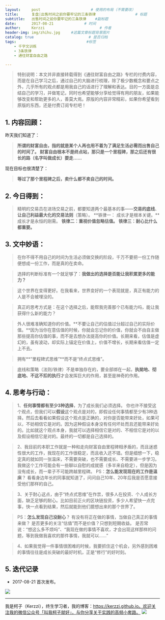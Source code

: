 ```yaml
---
layout:     post                       # 使用的布局（不需要改）
title:      复盘|出售时间之前你要牢记的三条铁律                  # 标题
subtitle:   出售时间之前你要牢记的三条铁律    #副标题
date:       2017-08-21              # 时间
author:     Kerzzi                         # 作者
header-img: img/zhihu.jpg     #这篇文章标题背景图片
catalog: true                         # 是否归档
tags:                                #标签
    - 千字文训练
    - 3条铁律
    - 通往财富自由之路

---
```


> 特别说明：本文并非直接转载得到《通往财富自由之路》专栏的付费内容，而是在自己学习之后，通过自己的大脑进行梳理，除了极少数概念和要点之外，几乎所有的观点都是用我自己的话进行了理解和表达。目的一方面是总结自己的学习，并做笔记，同时也希望能够分享给觉得有用的朋友，如果能够改变和帮助更多的人，善莫大焉。原版的内容非常精彩，如果你希望看到原版的东西，还是付费订阅专栏吧！

## 1. 内容回顾：
昨天我们知道了：
> **所谓的财富自由，指的就是某个人再也用不着为了满足生活必需而出售自己的时间了。
> 财富自由根本不是终点站，那只是一个里程碑，那之后还有很长的路（名字叫做成长）要走……**

现在目标也很清楚了：

> **等过了那个里程碑之后，卖什么都不卖自己的时间。**


## 2. 今日得到：

> 精明的交易员在进场交易之前，都要知道两个最基本的事——**交易的底线**、**让自己利益最大化的交易法则**（策略）。
> **铁律一： 成长才是根本关键。**成长才是永恒的刚需。
> **铁律二：重视价值忽略估值。**
> **铁律三：耐心比什么都重要。**

## 3. 文中妙语：
> 在你不得不用自己的时间为生活必须做交换的阶段，千万不要把一份工作随便想成一份工作，而是真的在卖命。

> 选择的判断标准有一个就足够了：**我做出的选择是否能让我积累更多的能力？**

> 这个世界在变得更好。在我看来，世界变好的一个表现就是，真正有能力的人是不会被埋没的。

> 真正的思考方式是：在这个选择之后，能帮我完善那个已有能力吗，能让我获得什么新的能力？

> 外人很难准确知道你的价值。**不要让自己的估值过分超过自己的实际价值。**因为当你在意估值的时候，你就会忘记你的价值，你就会不由自主做那些提高你估值的事，而不是去想办法提高你的价值。长期来看，估值是虚幻的，虽有波动，却实际上锚定在价值上，价值不增长，长期来看估值一定上不去。

> 拥有**“里程碑式思维”**而不是“终点式思维”。

> 底线和策略（法则/铁律）不是单独存在的，要全部绑在一起，**执拗地、彻底地、不这不扣的执行**才会发挥巨大的作用，甚至是神奇的作用。

## 4. 思考与行动：

> 1、**任何事情都有至少3种选择**，为了成长我们必须选择。
> 你也许不接受这个观点，但我们可以**假设**这个观点是对的，即假设任何事情都至少有3种选择。然后去看看如果假设这个观点是正确的，对你是否能带来好处，如果可以，不妨相信它是对的。因为这种假设本身没有任何坏处而且还能带来好处的。比如就这个观点本身，我就可以选择相信它是对的、不相信它是对的以及假设相信它是对的。最终的一切都是自己选择的。

> 2、我目前的本职工作就是一种和走向财富自由里程碑相矛盾的，而且迷惑性很大的工作，我现在的工作很稳定，而且收入还不错。但是细想一下，稳定真的就如同一张温床，不需要突破，也不需要成长、不需要进一步学习。我做这个工作可能会有一些聊以自慰的成就感（多半来自稳定），但是因为没有成长，而一辈子不可能跨越里程碑。
> PS：**怎么能发现现在的工作是温床**？
> 看看身边年长的同事就知道了，问问自己10年、20年后我是否愿意接受他们那样的自己。

> 3、关于耐心这点，由于“终点式思维”在作祟，很多人在投资、个人成长方面，缺乏足够的耐心。比如目前正火的区块链投资，多少人希望快一点完事，快一点看到结果，然后就能到他们臆想出来的那个世界了。

> PS：**怎么发现自己没耐心**？
> 有没有将正在做的事情，当做自己真正的事情来做？
> 是否更多的关注“估值”而不是价值？只想到短期收益。
> 是否常说：“想这么多不烦吗”、“我现在做的事情不喜欢，才会出现这样那样的问题，等到我做我喜欢的那件事情，我就可以……”

> 4、如果我觉得一件事情很困难的时候，我要抓住这个机会，另外感到困难的事情往往是成长突破的最好时机，正是“修行”的好时刻。

## 5. 迭代记录

* 2017-08-21 首次发布。

![](https://ww2.sinaimg.cn/large/006tKfTcly1firhj11bxej31kw0vw7lj.jpg)

---

我是柯子（Kerzzi），终生学习者，我的博客：https://kerzzi.github.io。欢迎关注我的微信公众号「叫我柯子就好」，与你分享关于实践的高频小套路。
    ![](https://ww2.sinaimg.cn/large/006tKfTcgy1fiqgeqm4pzj3076076wel.jpg)
